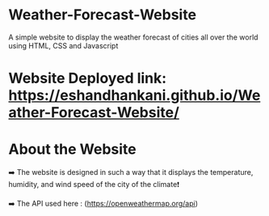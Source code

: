 # Weather-Forecast-Website

A simple website to display the weather forecast of cities all over the world using HTML, CSS and Javascript

# Website Deployed link: https://eshandhankani.github.io/Weather-Forecast-Website/

# About the Website
➡️ The website is designed in such a way that it displays the temperature, humidity, and wind speed of the city of the climate❗

➡️ The API used here : (https://openweathermap.org/api)


